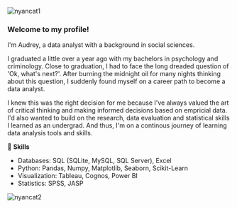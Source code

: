![nyancat1](https://user-images.githubusercontent.com/107768549/216374623-84255245-f91d-483d-a040-3d6d6488bd02.gif)


### **Welcome to my profile!** 

I'm Audrey, a data analyst with a background in social sciences. 

I graduated a little over a year ago with my bachelors in psychology and criminology. Close to graduation, I had to face the long dreaded question of 'Ok, what's next?'. After burning the midnight oil for many nights thinking about this question, I suddenly found myself on a career path to become a data analyst.  

I knew this was the right decision for me because I've always valued the art of critical thinking and making informed decisions based on empricial data. I'd also wanted to build on the research, data evaluation and statistical skills I learned as an undergrad. And thus, I'm on a continous journey of learning data analysis tools and skills.

:triangular_ruler: **Skills**  

- Databases: SQL (SQLite, MySQL, SQL Server), Excel
- Python: Pandas, Numpy, Matplotlib, Seaborn, Scikit-Learn  
- Visualization: Tableau, Cognos, Power BI
- Statistics: SPSS, JASP

![nyancat2](https://user-images.githubusercontent.com/107768549/216374628-b1f8f39f-49ac-4cf3-8f5f-f3ccebf5e033.gif)
